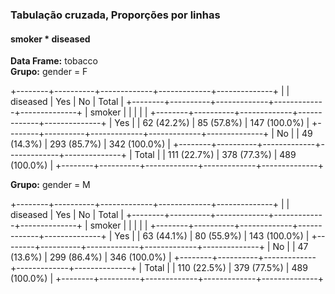 ### Tabulação cruzada, Proporções por linhas  
#### smoker * diseased  
**Data Frame:** tobacco  
**Grupo:** gender = F  

+--------+----------+-------------+-------------+--------------+
|        | diseased |         Yes |          No |        Total |
+--------+----------+-------------+-------------+--------------+
| smoker |          |             |             |              |
+--------+----------+-------------+-------------+--------------+
|    Yes |          |  62 (42.2%) |  85 (57.8%) | 147 (100.0%) |
+--------+----------+-------------+-------------+--------------+
|     No |          |  49 (14.3%) | 293 (85.7%) | 342 (100.0%) |
+--------+----------+-------------+-------------+--------------+
|  Total |          | 111 (22.7%) | 378 (77.3%) | 489 (100.0%) |
+--------+----------+-------------+-------------+--------------+

**Grupo:** gender = M  

+--------+----------+-------------+-------------+--------------+
|        | diseased |         Yes |          No |        Total |
+--------+----------+-------------+-------------+--------------+
| smoker |          |             |             |              |
+--------+----------+-------------+-------------+--------------+
|    Yes |          |  63 (44.1%) |  80 (55.9%) | 143 (100.0%) |
+--------+----------+-------------+-------------+--------------+
|     No |          |  47 (13.6%) | 299 (86.4%) | 346 (100.0%) |
+--------+----------+-------------+-------------+--------------+
|  Total |          | 110 (22.5%) | 379 (77.5%) | 489 (100.0%) |
+--------+----------+-------------+-------------+--------------+
